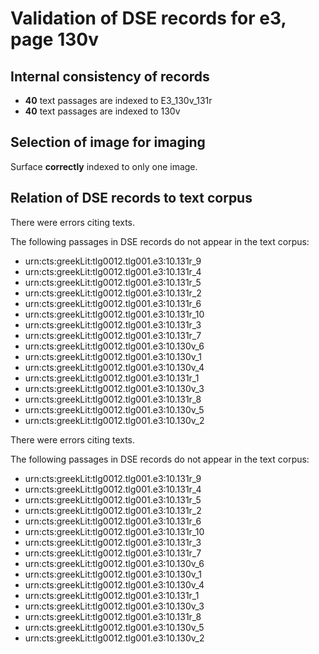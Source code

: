 # Validation of DSE records for e3, page 130v

## Internal consistency of records

- **40** text passages are indexed to E3_130v_131r
-  **40** text passages are indexed to 130v


## Selection of image for imaging

Surface **correctly** indexed to only one image.



## Relation of DSE records to text corpus

There were errors citing texts. 

The following passages in DSE records do not appear in the text corpus:

-  urn:cts:greekLit:tlg0012.tlg001.e3:10.131r_9
-  urn:cts:greekLit:tlg0012.tlg001.e3:10.131r_4
-  urn:cts:greekLit:tlg0012.tlg001.e3:10.131r_5
-  urn:cts:greekLit:tlg0012.tlg001.e3:10.131r_2
-  urn:cts:greekLit:tlg0012.tlg001.e3:10.131r_6
-  urn:cts:greekLit:tlg0012.tlg001.e3:10.131r_10
-  urn:cts:greekLit:tlg0012.tlg001.e3:10.131r_3
-  urn:cts:greekLit:tlg0012.tlg001.e3:10.131r_7
-  urn:cts:greekLit:tlg0012.tlg001.e3:10.130v_6
-  urn:cts:greekLit:tlg0012.tlg001.e3:10.130v_1
-  urn:cts:greekLit:tlg0012.tlg001.e3:10.130v_4
-  urn:cts:greekLit:tlg0012.tlg001.e3:10.131r_1
-  urn:cts:greekLit:tlg0012.tlg001.e3:10.130v_3
-  urn:cts:greekLit:tlg0012.tlg001.e3:10.131r_8
-  urn:cts:greekLit:tlg0012.tlg001.e3:10.130v_5
-  urn:cts:greekLit:tlg0012.tlg001.e3:10.130v_2



There were errors citing texts. 

The following passages in DSE records do not appear in the text corpus:

-  urn:cts:greekLit:tlg0012.tlg001.e3:10.131r_9
-  urn:cts:greekLit:tlg0012.tlg001.e3:10.131r_4
-  urn:cts:greekLit:tlg0012.tlg001.e3:10.131r_5
-  urn:cts:greekLit:tlg0012.tlg001.e3:10.131r_2
-  urn:cts:greekLit:tlg0012.tlg001.e3:10.131r_6
-  urn:cts:greekLit:tlg0012.tlg001.e3:10.131r_10
-  urn:cts:greekLit:tlg0012.tlg001.e3:10.131r_3
-  urn:cts:greekLit:tlg0012.tlg001.e3:10.131r_7
-  urn:cts:greekLit:tlg0012.tlg001.e3:10.130v_6
-  urn:cts:greekLit:tlg0012.tlg001.e3:10.130v_1
-  urn:cts:greekLit:tlg0012.tlg001.e3:10.130v_4
-  urn:cts:greekLit:tlg0012.tlg001.e3:10.131r_1
-  urn:cts:greekLit:tlg0012.tlg001.e3:10.130v_3
-  urn:cts:greekLit:tlg0012.tlg001.e3:10.131r_8
-  urn:cts:greekLit:tlg0012.tlg001.e3:10.130v_5
-  urn:cts:greekLit:tlg0012.tlg001.e3:10.130v_2



